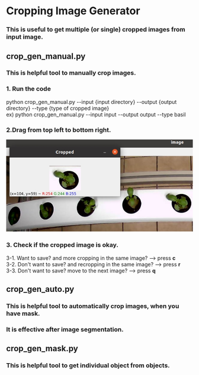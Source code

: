# Cropping Image Generator

### This is useful to get multiple (or single) cropped images from input image.


## crop_gen_manual.py

### This is helpful tool to manually crop images.

### 1. Run the code
python crop_gen_manual.py --input {input directory} --output {output directory} --type {type of cropped image} \
ex) python crop_gen_manual.py --input input --output output --type basil 

### 2.Drag from top left to bottom right. 
![plot](./demo/crop.jpg)

### 3. Check if the cropped image is okay. 
3-1. Want to save? and more cropping in the same image? --> press **c**  \
3-2. Don't want to save? and recropping in the same image? --> press **r**  \
3-3. Don't want to save? move to the next image? --> press **q** 

## crop_gen_auto.py

### This is helpful tool to automatically crop images, when you have mask.
### It is effective after image segmentation.

## crop_gen_mask.py

### This is helpful tool to get individual object from objects.